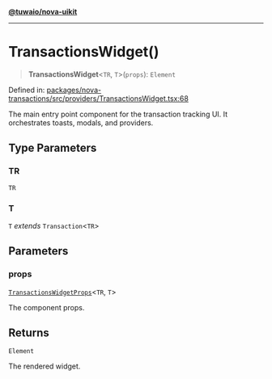 [**@tuwaio/nova-uikit**](../../../../README.md)

***

# TransactionsWidget()

> **TransactionsWidget**\<`TR`, `T`\>(`props`): `Element`

Defined in: [packages/nova-transactions/src/providers/TransactionsWidget.tsx:68](https://github.com/TuwaIO/nova-uikit/blob/c42b60dded49bd6a07eb5a3854c09ac76349f6d8/packages/nova-transactions/src/providers/TransactionsWidget.tsx#L68)

The main entry point component for the transaction tracking UI.
It orchestrates toasts, modals, and providers.

## Type Parameters

### TR

`TR`

### T

`T` *extends* `Transaction`\<`TR`\>

## Parameters

### props

[`TransactionsWidgetProps`](../type-aliases/TransactionsWidgetProps.md)\<`TR`, `T`\>

The component props.

## Returns

`Element`

The rendered widget.
